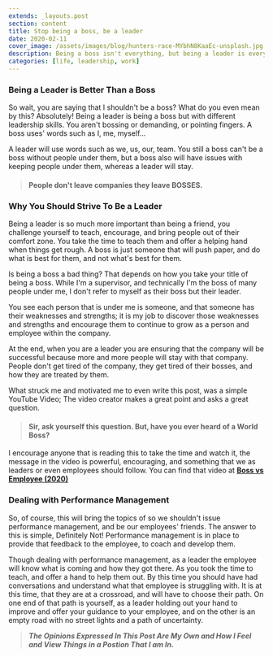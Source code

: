```yaml
---
extends: _layouts.post
section: content
title: Stop being a boss, be a leader
date: 2020-02-11
cover_image: /assets/images/blog/hunters-race-MYbhN8KaaEc-unsplash.jpg
description: Being a boss isn't everything, but being a leader is everything.
categories: [life, leadership, work]
---
```


### Being a Leader is Better Than a Boss

So wait, you are saying that I shouldn't be a boss?  What do you even mean by this?  Absolutely! Being a leader is being a boss but with different leadership skills.  You aren't bossing or demanding, or pointing fingers.  A boss uses' words such as I, me, myself...

A leader will use words such as we, us, our, team.   You still a boss can't be a boss without people under them, but a boss also will have issues with keeping people under them, whereas a leader will stay. 

> #### People don't leave companies they leave BOSSES.

### Why You Should Strive To Be a Leader

Being a leader is so much more important than being a friend, you challenge yourself to teach, encourage, and bring people out of their comfort zone.  You take the time to teach them and offer a helping hand when things get rough.  A boss is just someone that will push paper, and do what is best for them, and not what's best for them.  

Is being a boss a bad thing? That depends on how you take your title of being a boss.  While I'm a supervisor, and technically I'm the boss of many people under me, I don't refer to myself as their boss but their leader. 

You see each person that is under me is someone, and that someone has their weaknesses and strengths; it is my job to discover those weaknesses and strengths and encourage them to continue to grow as a person and employee within the company.  

At the end, when you are a leader you are ensuring that the company will be successful because more and more people will stay with that company.  People don't get tired of the company, they get tired of their bosses, and how they are treated by them. 

What struck me and motivated me to even write this post, was a simple YouTube Video; The video creator makes a great point and asks a great question.

> #### Sir, ask yourself this question.  But, have you ever heard of a World Boss?

I encourage anyone that is reading this to take the time and watch it, the message in the video is powerful, encouraging, and something that we as leaders or even employees should follow.  You can find that video at **[Boss vs Employee (2020) ](https://www.youtube.com/watch?v=LrVNTZ6ORm8)**

### Dealing with Performance Management

So, of course, this will bring the topics of so we shouldn't issue performance management, and be our employees' friends.  The answer to this is simple, Definitely Not!   Performance management is in place to provide that feedback to the employee, to coach and develop them.

Though dealing with performance management, as a leader the employee will know what is coming and how they got there.  As you took the time to teach, and offer a hand to help them out.  By this time you should have had conversations and understand what that employee is struggling with. It is at this time, that they are at a crossroad, and will have to choose their path.   On one end of that path is yourself, as a leader holding out your hand to improve and offer your guidance to your employee, and on the other is an empty road with no street lights and a path of uncertainty.

> ***The Opinions Expressed In This Post Are My Own and How I Feel and View Things in a Postion That I am In.***






